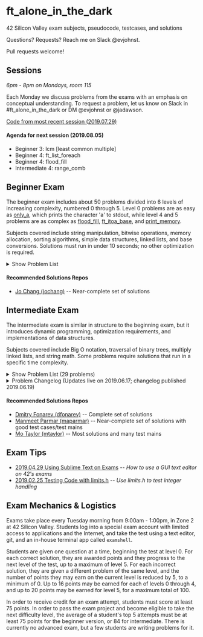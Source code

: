 # ft_alone_in_the_dark
42 Silicon Valley exam subjects, pseudocode, testcases, and solutions

Questions? Requests? Reach me on Slack @evjohnst.

Pull requests welcome!

## Sessions
*6pm - 8pm on Mondays, room 115*

Each Monday we discuss problems from the exams with an emphasis on conceptual understanding. To request a problem, let us know on Slack in #ft_alone_in_the_dark or DM @evjohnst or @jadawson.

[Code from most recent session (2019.07.29)](Session_Code/2019.07.29)

#### Agenda for next session (2019.08.05)

* Beginner 3: lcm [least common multiple]
* Beginner 4: ft_list_foreach
* Beginner 4: flood_fill
* Intermediate 4: range_comb

## Beginner Exam

The beginner exam includes about 50 problems divided into 6 levels of increasing complexity, numbered 0 through 5. Level 0 problems are as easy as [only_a](Beginner_Exam/level_0/0-only_a), which prints the character 'a' to stdout, while level 4 and 5 problems are as complex as [flood_fill](Beginner_Exam/level_4/4-flood_fill), [ft_itoa_base](Beginner_Exam/level_5/5-ft_itoa_base), and [print_memory](Beginner_Exam/level_5/5-print_memory).

Subjects covered include string manipulation, bitwise operations, memory allocation, sorting algorithms, simple data structures, linked lists, and base conversions. Solutions must run in under 10 seconds; no other optimization is required.

<details>
	<summary>Show Problem List</summary>

##### Out-of-date; may not reflect current problem set

| Problem                                                          | Subjects                                                             | Guide                                                      | Code                      |
| ---------------------------------------------------------------- | :------------------------------------------------------------------: | :--------------------------------------------------------: | :-----------------------: |
| [0-aff_a](Beginner_Exam/level_0/0-aff_a)                         | [:scroll:](Beginner_Exam/level_0/0-aff_a/subject.en.txt)             | :no_entry_sign:                                            | :no_entry_sign:           |
| [0-aff_first_param](Beginner_Exam/level_0/0-aff_first_param)     | [:scroll:](Beginner_Exam/level_0/0-aff_first_param/subject.en.txt)   | :no_entry_sign:                                            | :no_entry_sign:           |
| [0-hello](Beginner_Exam/level_0/0-hello)                         | [:scroll:](Beginner_Exam/level_0/0-hello/subject.en.txt)             | :no_entry_sign:                                            | :no_entry_sign:           |
| [0-maff_alpha](Beginner_Exam/level_0/0-maff_alpha)               | [:scroll:](Beginner_Exam/level_0/0-maff_alpha/subject.en.txt)        | :no_entry_sign:                                            | :no_entry_sign:           |
| [0-only_a](Beginner_Exam/level_0/0-only_a)                       | [:scroll:](Beginner_Exam/level_0/0-only_a/subject.en.txt)            | :no_entry_sign:                                            | :no_entry_sign:           |
| [0-only_z](Beginner_Exam/level_0/0-only_z)                       | [:scroll:](Beginner_Exam/level_0/0-only_z/subject.en.txt)            | :no_entry_sign:                                            | :no_entry_sign:           |
| [1-first_word](Beginner_Exam/level_1/1-first_word)               | [:scroll:](Beginner_Exam/level_1/1-first_word/subject.en.txt)        | :no_entry_sign:                                            | :no_entry_sign:           |
| [1-ft_strcpy](Beginner_Exam/level_1/1-ft_strcpy)                 | [:scroll:](Beginner_Exam/level_1/1-ft_strcpy/subject.en.txt)         | :no_entry_sign:                                            | :no_entry_sign:           |
| [1-repeat_alpha](Beginner_Exam/level_1/1-repeat_alpha)           | [:scroll:](Beginner_Exam/level_1/1-repeat_alpha/subject.en.txt)      | :no_entry_sign:                                            | :no_entry_sign:           |
| [1-rev_print](Beginner_Exam/level_1/1-rev_print)                 | [:scroll:](Beginner_Exam/level_1/1-rev_print/subject.en.txt)         | :no_entry_sign:                                            | :no_entry_sign:           |
| [1-rot_13](Beginner_Exam/level_1/1-rot_13)                       | [:scroll:](Beginner_Exam/level_1/1-rot_13/subject.en.txt)            | :no_entry_sign:                                            | :no_entry_sign:           |
| [1-ulstr](Beginner_Exam/level_1/1-ulstr)                         | [:scroll:](Beginner_Exam/level_1/1-ulstr/subject.en.txt)             | :no_entry_sign:                                            | :no_entry_sign:           |
| [2-alpha_mirror](Beginner_Exam/level_2/2-alpha_mirror)           | [:scroll:](Beginner_Exam/level_2/2-alpha_mirror/subject.en.txt)      | :no_entry_sign:                                            | :no_entry_sign:           |
| [2-do_op](Beginner_Exam/level_2/2-do_op)                         | [:scroll:](Beginner_Exam/level_2/2-do_op/subject.en.txt)             | [:green_book:](Beginner_Exam/level_2/2-do_op/README.md)    | :no_entry_sign:           |
| [2-ft_strdup](Beginner_Exam/level_2/2-ft_strdup)                 | [:scroll:](Beginner_Exam/level_2/2-ft_strdup/subject.en.txt)         | :no_entry_sign:                                            | :no_entry_sign:           |
| [2-ft_strrev](Beginner_Exam/level_2/2-ft_strrev)                 | [:scroll:](Beginner_Exam/level_2/2-ft_strrev/subject.en.txt)         | :no_entry_sign:                                            | :no_entry_sign:           |
| [2-inter](Beginner_Exam/level_2/2-inter)                         | [:scroll:](Beginner_Exam/level_2/2-inter/subject.en.txt)             | :no_entry_sign:                                            | :no_entry_sign:           |
| [2-max](Beginner_Exam/level_2/2-max)                             | [:scroll:](Beginner_Exam/level_2/2-max/subject.en.txt)               | :no_entry_sign:                                            | :no_entry_sign:           |
| [2-print_bits](Beginner_Exam/level_2/2-print_bits)               | [:scroll:](Beginner_Exam/level_2/2-print_bits/subject.en.txt)        | :no_entry_sign:                                            | :no_entry_sign:           |
| [2-reverse_bits](Beginner_Exam/level_2/2-reverse_bits)           | [:scroll:](Beginner_Exam/level_2/2-reverse_bits/subject.en.txt)      | :no_entry_sign:                                            | :no_entry_sign:           |
| [2-swap_bits](Beginner_Exam/level_2/2-swap_bits)                 | [:scroll:](Beginner_Exam/level_2/2-swap_bits/subject.en.txt)         | :no_entry_sign:                                            | :no_entry_sign:           |
| [3-add_prime_sum](Beginner_Exam/level_3/3-add_prime_sum)         | [:scroll:](Beginner_Exam/level_3/3-add_prime_sum/subject.en.txt)     | :no_entry_sign:                                            | :no_entry_sign:           |
| [3-epur_str](Beginner_Exam/level_3/3-epur_str)                   | [:scroll:](Beginner_Exam/level_3/3-epur_str/subject.en.txt)          | :no_entry_sign:                                            | :no_entry_sign:           |
| [3-ft_range](Beginner_Exam/level_3/3-ft_range)                   | [:scroll:](Beginner_Exam/level_3/3-ft_range/subject.en.txt)          | :no_entry_sign:                                            | :no_entry_sign:           |
| [3-ft_rrange](Beginner_Exam/level_3/3-ft_rrange)                 | [:scroll:](Beginner_Exam/level_3/3-ft_rrange/subject.en.txt)         | :no_entry_sign:                                            | :no_entry_sign:           |
| [3-hidenp](Beginner_Exam/level_3/3-hidenp)                       | [:scroll:](Beginner_Exam/level_3/3-hidenp/subject.en.txt)            | :no_entry_sign:                                            | :no_entry_sign:           |
| [3-paramsum](Beginner_Exam/level_3/3-paramsum)                   | [:scroll:](Beginner_Exam/level_3/3-paramsum/subject.en.txt)          | :no_entry_sign:                                            | :no_entry_sign:           |
| [3-pgcd](Beginner_Exam/level_3/3-pgcd)                           | [:scroll:](Beginner_Exam/level_3/3-pgcd/subject.en.txt)              | [:green_book:](Beginner_Exam/level_3/3-pgcd/README.md)     | :no_entry_sign:           |
| [3-print_hex](Beginner_Exam/level_3/3-print_hex)                 | [:scroll:](Beginner_Exam/level_3/3-print_hex/subject.en.txt)         | :no_entry_sign:                                            | :no_entry_sign:           |
| [3-rstr_capitalizer](Beginner_Exam/level_3/3-rstr_capitalizer)   | [:scroll:](Beginner_Exam/level_3/3-rstr_capitalizer/subject.en.txt)  | :no_entry_sign:                                            | :no_entry_sign:           |
| [3-str_capitalizer](Beginner_Exam/level_3/3-str_capitalizer)     | [:scroll:](Beginner_Exam/level_3/3-str_capitalizer/subject.en.txt)   | :no_entry_sign:                                            | :no_entry_sign:           |
| [3-tab_mult](Beginner_Exam/level_3/3-tab_mult)                   | [:scroll:](Beginner_Exam/level_3/3-tab_mult/subject.en.txt)          | :no_entry_sign:                                            | :no_entry_sign:           |
| [4-flood_fill](Beginner_Exam/level_4/4-flood_fill)               | [:scroll:](Beginner_Exam/level_4/4-flood_fill/subject.en.txt)        | [:green_book:](Beginner_Exam/level_4/4-flood_fill/README.md) | [:pencil:](Beginner_Exam/level_4/4-flood_fill/flood_fill.c) |
| [4-ft_list_foreach](Beginner_Exam/level_4/4-ft_list_foreach)     | [:scroll:](Beginner_Exam/level_4/4-ft_list_foreach/subject.en.txt)   | :no_entry_sign:                                            | :no_entry_sign:           |
| [4-ft_list_remove_if](Beginner_Exam/level_4/4-ft_list_remove_if) | [:scroll:](Beginner_Exam/level_4/4-ft_list_remove_if/subject.en.txt) | :no_entry_sign:                                            | :no_entry_sign:           |
| [4-rev_wstr](Beginner_Exam/level_4/4-rev_wstr)                   | [:scroll:](Beginner_Exam/level_4/4-rev_wstr/subject.en.txt)          | :no_entry_sign:                                            | :no_entry_sign:           |
| [4-rostring](Beginner_Exam/level_4/4-rostring)                   | [:scroll:](Beginner_Exam/level_4/4-rostring/subject.en.txt)          | [:green_book:](Beginner_Exam/level_4/4-rostring/README.md) | :no_entry_sign:           |
| [4-sort_int_tab](Beginner_Exam/level_4/4-sort_int_tab)           | [:scroll:](Beginner_Exam/level_4/4-sort_int_tab/subject.en.txt)      | :no_entry_sign:                                            | :no_entry_sign:           |
| [4-sort_list](Beginner_Exam/level_4/4-sort_list)                 | [:scroll:](Beginner_Exam/level_4/4-sort_list/subject.en.txt)         | :no_entry_sign:                                            | :no_entry_sign:           |
| [5-brackets](Beginner_Exam/level_5/5-brackets)                   | [:scroll:](Beginner_Exam/level_5/5-brackets/subject.en.txt)          | [:green_book:](Beginner_Exam/level_5/5-brackets/README.md) | [:pencil:](Beginner_Exam/level_5/5-brackets/brackets.c) |
| [5-brainfuck](Beginner_Exam/level_5/5-brainfuck)                 | [:scroll:](Beginner_Exam/level_5/5-brainfuck/brainfuck.subject.en.txt) | [:green_book:](Beginner_Exam/level_5/5-brainfuck/README.md) | [:pencil:](Beginner_Exam/level_5/5-brainfuck/brainfuck.c) |
| [5-check_mate](Beginner_Exam/level_5/5-check_mate)               | [:scroll:](Beginner_Exam/level_5/5-check_mate/subject.en.txt)        | [:green_book:](Beginner_Exam/level_5/5-check_mate/README.md) | [:pencil:](Beginner_Exam/level_5/5-check_mate/check_mate.c) |
| [5-ft_itoa_base](Beginner_Exam/level_5/5-ft_itoa_base)           | [:scroll:](Beginner_Exam/level_5/5-ft_itoa_base/subject.en.txt)      | [:green_book:](Beginner_Exam/level_5/5-ft_itoa_base/README.md) | [:pencil:](Beginner_Exam/level_5/5-ft_itoa_base/ft_itoa_base.c) |
| [5-options](Beginner_Exam/level_5/5-options)                     | [:scroll:](Beginner_Exam/level_5/5-options/subject.en.txt)           | :no_entry_sign:                                            | [:pencil:](Beginner_Exam/level_5/5-options/options.c) |
| [5-print_memory](Beginner_Exam/level_5/5-print_memory)           | [:scroll:](Beginner_Exam/level_5/5-print_memory/subject.en.txt)      | [:green_book:](Beginner_Exam/level_5/5-print_memory/README.md) | [:pencil:](Beginner_Exam/level_5/5-print_memory/print_memory.c) |
| [5-rpn_calc](Beginner_Exam/level_5/5-rpn_calc)                   | [:scroll:](Beginner_Exam/level_5/5-rpn_calc/subject.en.txt)          | [:green_book:](Beginner_Exam/level_5/5-rpn_calc/README.md) | [:pencil:](Beginner_Exam/level_5/5-rpn_calc/rpn_calc.c) |

</details>

#### Recommended Solutions Repos
* [Jo Chang (jochang)](https://github.com/MagicHatJo/-42-exam_beginner) -- Near-complete set of solutions

## Intermediate Exam

The intermediate exam is similar in structure to the beginning exam, but it introduces dynamic programming, optimization requirements, and implementations of data structures.

Subjects covered include Big O notation, traversal of binary trees, multiply linked lists, and string math. Some problems require solutions that run in a specific time complexity.

<details>
	<summary>Show Problem List (29 problems)</summary>

##### Up-to-date with all subjects, solutions, and traces as of 2019.06.19

| Problem              | Subjects | Guide | Code  |
| -------------------- | :------: | :---: | :---: |
| [0-count_of_2](Intermediate_Exam/level_0/0-count_of_2)			| [:scroll:](Intermediate_Exam/level_0/0-count_of_2/count_of_2.subject.en.txt)				| :no_entry_sign:													| [:pencil:](Intermediate_Exam/level_0/0-count_of_2/count_of_2.c) |
| [0-equation](Intermediate_Exam/level_0/0-equation)				| [:scroll:](Intermediate_Exam/level_0/0-equation/equation.subject.en.txt)					| :no_entry_sign:													| [:pencil:](Intermediate_Exam/level_0/0-equation/equation.c) |
| [0-find_pivot](Intermediate_Exam/level_0/0-find_pivot)			| [:scroll:](Intermediate_Exam/level_0/0-find_pivot/find_pivot.subject.en.txt)				| :no_entry_sign:													| [:pencil:](Intermediate_Exam/level_0/0-find_pivot/find_pivot.c) |
| [0-is_anagram](Intermediate_Exam/level_0/0-is_anagram)			| [:scroll:](Intermediate_Exam/level_0/0-is_anagram/is_anagram.subject.en.txt)				| :no_entry_sign:													| [:pencil:](Intermediate_Exam/level_0/0-is_anagram/is_anagram.c) |
| [0-print_doublon](Intermediate_Exam/level_0/0-print_doublon)		| [:scroll:](Intermediate_Exam/level_0/0-print_doublon/print_doublon.subject.en.txt)		| :no_entry_sign:													| [:pencil:](Intermediate_Exam/level_0/0-print_doublon/print_doublon.c) |
| [1-count_alpha](Intermediate_Exam/level_1/1-count_alpha)			| [:scroll:](Intermediate_Exam/level_1/1-count_alpha/count_alpha.subject.en.txt)			| :no_entry_sign:													| [:pencil:](Intermediate_Exam/level_1/1-count_alpha/count_alpha.c) |
| [1-flood_fill](Intermediate_Exam/level_1/1-flood_fill)			| [:scroll:](Intermediate_Exam/level_1/1-flood_fill/flood_fill.subject.en.txt)				| [:green_book:](Intermediate_Exam/level_1/1-flood_fill/README.md)	| [:pencil:](Intermediate_Exam/level_1/1-flood_fill/flood_fill.c) |
| [1-height_tree](Intermediate_Exam/level_1/1-height_tree)			| [:scroll:](Intermediate_Exam/level_1/1-height_tree/height_tree.subject.en.txt)			| :no_entry_sign:													| [:pencil:](Intermediate_Exam/level_1/1-height_tree/height_tree.c) |
| [1-queue](Intermediate_Exam/level_1/1-queue)						| [:scroll:](Intermediate_Exam/level_1/1-queue/queue.subject.en.txt)						| :no_entry_sign:													| [:pencil:](Intermediate_Exam/level_1/1-queue/queue.c) |
| [1-stack](Intermediate_Exam/level_1/1-stack)						| [:scroll:](Intermediate_Exam/level_1/1-stack/stack.subject.en.txt)						| :no_entry_sign:													| [:pencil:](Intermediate_Exam/level_1/1-stack/stack.c) |
| [2-is_looping](Intermediate_Exam/level_2/2-is_looping)			| [:scroll:](Intermediate_Exam/level_2/2-is_looping/is_looping.subject.en.txt)				| :no_entry_sign:													| [:pencil:](Intermediate_Exam/level_2/2-is_looping/is_looping.c) |
| [2-longest_sequence](Intermediate_Exam/level_2/2-longest_sequence)| [:scroll:](Intermediate_Exam/level_2/2-longest_sequence/longest_sequence.subject.en.txt)	| :no_entry_sign:													| [:pencil:](Intermediate_Exam/level_2/2-longest_sequence/longest_sequence.c) |
| [2-str_maxlenoc](Intermediate_Exam/level_2/2-str_maxlenoc)		| [:scroll:](Intermediate_Exam/level_2/2-str_maxlenoc/str_maxlenoc.subject.en.txt)			| :no_entry_sign:													| [:pencil:](Intermediate_Exam/level_2/2-str_maxlenoc/str_maxlenoc.c) |
| [2-ord_alphlong](Intermediate_Exam/level_2/2-ord_alphlong)		| [:scroll:](Intermediate_Exam/level_2/2-ord_alphlong/ord_alphlong.subject.en.txt)			| :no_entry_sign:													| [:pencil:](Intermediate_Exam/level_2/2-ord_alphlong/ord_alphlong.c) |
| [2-reverse_tree](Intermediate_Exam/level_2/2-reverse_tree)		| [:scroll:](Intermediate_Exam/level_2/2-reverse_tree/reverse_tree.subject.en.txt)			| :no_entry_sign:													| [:pencil:](Intermediate_Exam/level_2/2-reverse_tree/reverse_tree.c) |
| [3-can_split](Intermediate_Exam/level_3/3-can_split)				| [:scroll:](Intermediate_Exam/level_3/3-can_split/can_split.subject.en.txt)				| :no_entry_sign:													| [:pencil:](Intermediate_Exam/level_3/3-can_split/can_split.c) |
| [3-convert_bst](Intermediate_Exam/level_3/3-convert_bst)			| [:scroll:](Intermediate_Exam/level_3/3-convert_bst/convert_bst.subject.en.txt)			| :no_entry_sign:													| [:pencil:](Intermediate_Exam/level_3/3-convert_bst/convert_bst.c) |
| [3-gold_gain](Intermediate_Exam/level_3/3-gold_gain)				| [:scroll:](Intermediate_Exam/level_3/3-gold_gain/gold_gain.subject.en.txt)				| [:green_book:](Intermediate_Exam/level_3/3-gold_gain/README.md)	| [:pencil:](Intermediate_Exam/level_3/3-gold_gain/gold_gain.c) |
| [3-perimeter](Intermediate_Exam/level_3/3-perimeter)				| [:scroll:](Intermediate_Exam/level_3/3-perimeter/perimeter.subject.en.txt)				| :no_entry_sign:													| [:pencil:](Intermediate_Exam/level_3/3-perimeter/perimeter.c) |
| [3-width_tree](Intermediate_Exam/level_3/3-width_tree)			| [:scroll:](Intermediate_Exam/level_3/3-width_tree/width_tree.subject.en.txt)				| :no_entry_sign:													| [:pencil:](Intermediate_Exam/level_3/3-width_tree/width_tree.c) |
| [4-clone_list](Intermediate_Exam/level_4/4-clone_list)			| [:scroll:](Intermediate_Exam/level_4/4-clone_list/clone_list.subject.en.txt)				| :no_entry_sign:													| [:pencil:](Intermediate_Exam/level_4/4-clone_list/clone_list.c) |
| [4-intersection](Intermediate_Exam/level_4/4-intersection)		| [:scroll:](Intermediate_Exam/level_4/4-intersection/intersection.subject.en.txt)			| :no_entry_sign:													| [:pencil:](Intermediate_Exam/level_4/4-intersection/intersection.c) |
| [4-longest_subarray](Intermediate_Exam/level_4/4-longest_subarray)| [:scroll:](Intermediate_Exam/level_4/4-longest_subarray/longest_subarray.subject.en.txt)	| :no_entry_sign:													| [:pencil:](Intermediate_Exam/level_4/4-longest_subarray/longest_subarray.c) |
| [4-range_comb](Intermediate_Exam/level_4/4-range_comb)			| [:scroll:](Intermediate_Exam/level_4/4-range_comb/range_comb.subject.en.txt)				| :no_entry_sign:													| [:pencil:](Intermediate_Exam/level_4/4-range_comb/range_comb.c) |
| [4-volume_histogram](Intermediate_Exam/level_4/4-volume_histogram)| [:scroll:](Intermediate_Exam/level_4/4-volume_histogram/volume_histogram.subject.en.txt)	| :no_entry_sign:													| [:pencil:](Intermediate_Exam/level_4/4-volume_histogram/volume_histogram.c) |
| [5-count_island](Intermediate_Exam/level_5/5-count_island)		| [:scroll:](Intermediate_Exam/level_5/5-count_island/count_island.subject.en.txt)			| :no_entry_sign:													| [:pencil:](Intermediate_Exam/level_5/4-count_island/count_island.c) |
| [5-g_diam](Intermediate_Exam/level_5/5-g_diam)					| [:scroll:](Intermediate_Exam/level_5/5-g_diam/g_diam.subject.en.txt)						| :no_entry_sign:													| [:pencil:](Intermediate_Exam/level_5/4-g_diam/g_diam.c) |
| [5-infin_add](Intermediate_Exam/level_5/5-infin_add)				| [:scroll:](Intermediate_Exam/level_5/5-infin_add/infin_add.subject.en.txt)				| :no_entry_sign:													| [:pencil:](Intermediate_Exam/level_5/4-infin_add/infin_add.c) |
| [5-infin_mult](Intermediate_Exam/level_5/5-infin_mult)			| [:scroll:](Intermediate_Exam/level_5/5-infin_mult/infin_mult.subject.en.txt)				| :no_entry_sign:													| [:pencil:](Intermediate_Exam/level_5/4-infin_mult/infin_mult.c) |

</details>

<details>
	<summary>Problem Changelog (Updates live on 2019.06.17; changelog published 2019.06.19)</summary>

| Problem			| Changes |
| ----------------- | :------ |
| 0-count_of_2		| Subject updated with typo fixes. |
| 0-find_pivot		| Subject updated with typo fixes. |
| 0-print_doublon	| Subject updated with typo fixes. |
| 1-flood_fill		| :eight_spoked_asterisk: Subject updated with functional test main. |
| 1-height_tree		| Subject updated with helpful formatting changes. |
| 1-queue			| Subject updated with minor formatting changes. |
| 1-stack			| Subject updated with minor formatting changes. |
| 2-is_looping		| Subject updated with less info about size of largest test case. |
| 2-ord_alphlong	| Subject updated with minor clarifications and typo fixes. |
| 3-can_split		| :warning: Moulinette updated to correctly test trees that have even numbers of nodes but cannot be split into equal pieces. Subject updated with minor clarifications, etc. |
| 3-gold_gain		| Subject updated with typo fixes and minor formatting changes. |
| 3-width_tree		| Subject updated with minor formatting changes. |
| 5-g_diam			| Subject updated with minor clarifications and typo fixes. |
| 5-infin_add		| Subject updated to have more linebreaks, but the same text. |
| 5-infin_mult		| Subject updated with typo fixes. |

</details>

#### Recommended Solutions Repos
* [Dmitry Fonarev (dfonarev)](https://github.com/ruv1nce/42-exam_intermediate) -- Complete set of solutions
* [Manmeet Parmar (maparmar)](https://github.com/Manmeet2018/42_Exam-C-Intermediate) -- Near-complete set of solutions with good test cases/test mains
* [Mo Taylor (mtaylor)](https://github.com/motaylormo/42-Intermediate-Exam) -- Most solutions and many test mains

## Exam Tips
* [2019.04.29 Using Sublime Text on Exams](Tips/2019.04.29_exam_sublime_text/README.md) -- _How to use a GUI text editor on 42's exams_
* [2019.02.25 Testing Code with limits.h](Tips/2019.02.25_limits.h/README.md) -- _Use limits.h to test integer handling_

## Exam Mechanics & Logistics

Exams take place every Tuesday morning from 9:00am - 1:00pm, in Zone 2 at 42 Silicon Valley. Students log into a special exam account with limited access to applications and the Internet, and take the test using a text editor, git, and an in-house terminal app called `examshell`.

Students are given one question at a time, beginning the test at level 0. For each correct solution, they are awarded points and they progress to the next level of the test, up to a maximum of level 5. For each incorrect solution, they are given a different problem of the same level, and the number of points they may earn on the current level is reduced by 5, to a minimum of 0. Up to 16 points may be earned for each of levels 0 through 4, and up to 20 points may be earned for level 5, for a maximum total of 100.

In order to receive credit for an exam attempt, students must score at least 75 points. In order to pass the exam project and become eligible to take the next difficulty level, the average of a student's top 5 attempts must be at least 75 points for the beginner version, or 84 for intermediate. There is currently no advanced exam, but a few students are writing problems for it.